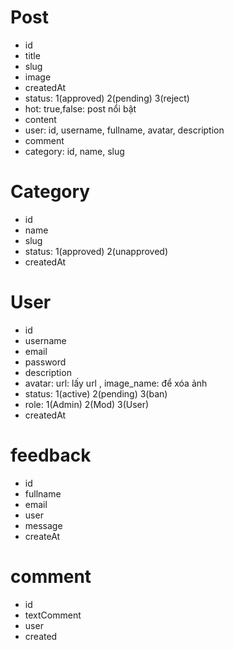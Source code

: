 # Post

-   id
-   title
-   slug
-   image
-   createdAt
-   status: 1(approved) 2(pending) 3(reject)
-   hot: true,false: post nổi bật
-   content
-   user: id, username, fullname, avatar, description
-   comment
-   category: id, name, slug

# Category

-   id
-   name
-   slug
-   status: 1(approved) 2(unapproved)
-   createdAt

# User

-   id
-   username
-   email
-   password
-   description
-   avatar: url: lấy url , image_name: để xóa ảnh
-   status: 1(active) 2(pending) 3(ban)
-   role: 1(Admin) 2(Mod) 3(User)
-   createdAt

# feedback

-   id
-   fullname
-   email
-   user
-   message
-   createAt

# comment

-   id
-   textComment
-   user
-   created

